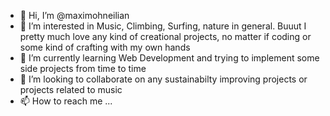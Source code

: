 - 👋 Hi, I’m @maximohneilian
- 👀 I’m interested in Music, Climbing, Surfing, nature in general. Buuut I pretty much love any kind of creational projects, no matter if coding or some kind of crafting with my own hands
- 🌱 I’m currently learning Web Development and trying to implement some side projects from time to time
- 💞️ I’m looking to collaborate on any sustainabilty improving projects or projects related to music
- 📫 How to reach me ...

<!---
maximohneilian/maximohneilian is a ✨ special ✨ repository because its `README.md` (this file) appears on your GitHub profile.
You can click the Preview link to take a look at your changes.
--->
